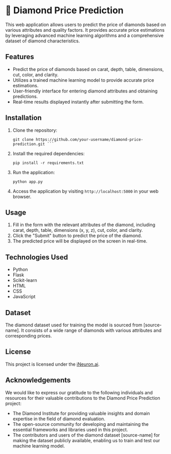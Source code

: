 # 💎 Diamond Price Prediction

This web application allows users to predict the price of diamonds based on various attributes and quality factors. It provides accurate price estimations by leveraging advanced machine learning algorithms and a comprehensive dataset of diamond characteristics.

## Features

- Predict the price of diamonds based on carat, depth, table, dimensions, cut, color, and clarity.
- Utilizes a trained machine learning model to provide accurate price estimations.
- User-friendly interface for entering diamond attributes and obtaining predictions.
- Real-time results displayed instantly after submitting the form.

## Installation

1. Clone the repository:

   ```
   git clone https://github.com/your-username/diamond-price-prediction.git ```

2. Install the required dependencies:

    ```
    pip install -r requirements.txt
    ```
3. Run the application:
    ```
    python app.py
    ```

4. Access the application by visiting `http://localhost:5000` in your web browser.

## Usage

1. Fill in the form with the relevant attributes of the diamond, including carat, depth, table, dimensions (x, y, z), cut, color, and clarity.
2. Click the "Submit" button to predict the price of the diamond.
3. The predicted price will be displayed on the screen in real-time.

## Technologies Used

- Python
- Flask
- Scikit-learn
- HTML
- CSS
- JavaScript

## Dataset

The diamond dataset used for training the model is sourced from [source-name]. It consists of a wide range of diamonds with various attributes and corresponding prices.

## License

This project is licensed under the [iNeuron.ai](LICENSE).

## Acknowledgements

We would like to express our gratitude to the following individuals and resources for their valuable contributions to the Diamond Price Prediction project:

- The Diamond Institute for providing valuable insights and domain expertise in the field of diamond evaluation.
- The open-source community for developing and maintaining the essential frameworks and libraries used in this project.
- The contributors and users of the diamond dataset [source-name] for making the dataset publicly available, enabling us to train and test our machine learning model.
